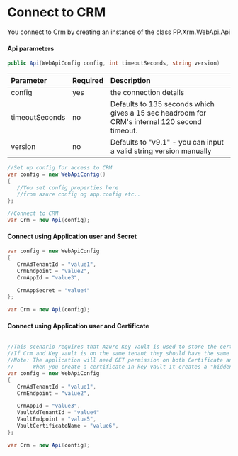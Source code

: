 # Connect to CRM

You connect to Crm by creating an instance of the class PP.Xrm.WebApi.Api

#### Api parameters
```csharp
public Api(WebApiConfig config, int timeoutSeconds, string version)
```

| Parameter | Required | Description |
|:-|:-|:-|
|config|yes|the connection details|
|timeoutSeconds|no|Defaults to 135 seconds which gives a 15 sec headroom for CRM's internal 120 second timeout.|
|version|no|Defaults to "v9.1" - you can input a valid string version manually|


```csharp
//Set up config for access to CRM
var config = new WebApiConfig()
{
   //You set config properties here
   //from azure config og app.config etc..
};

//Connect to CRM
var Crm = new Api(config);
```



#### Connect using Application user and Secret
```csharp
var config = new WebApiConfig
{
   CrmAdTenantId = "value1",
   CrmEndpoint = "value2",
   CrmAppId = "value3",

   CrmAppSecret = "value4"
};

var Crm = new Api(config);
```



#### Connect using Application user and Certificate
```csharp

//This scenario requires that Azure Key Vault is used to store the certificate.
//If Crm and Key vault is on the same tenant they should have the same TenantId.
//Note: The application will need GET permission on both Certificate and Secrets in KEY Vault for this.
//      When you create a certificate in key vault it creates a "hidden" secret as well as the certificate.
var config = new WebApiConfig
{
   CrmAdTenantId = "value1",
   CrmEndpoint = "value2",

   CrmAppId = "value3",    
   VaultAdTenantId = "value4"
   VaultEndpoint = "value5",
   VaultCertificateName = "value6",
};

var Crm = new Api(config);
```
